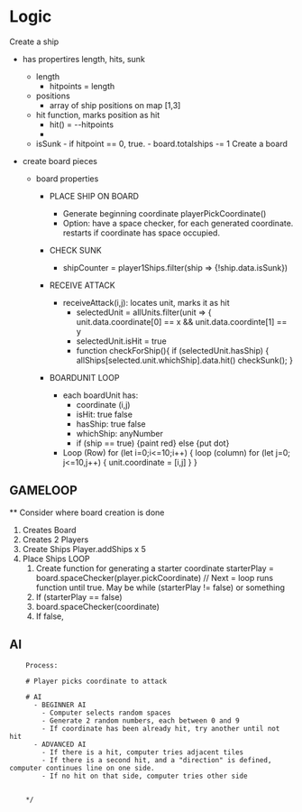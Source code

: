 # Logic

Create a ship

- has propertires length, hits, sunk
  - length
    - hitpoints = length
  - positions
    - array of ship positions on map [1,3]
  - hit function, marks position as hit
    - hit() = --hitpoints
    -
  - isSunk - if hitpoint == 0, true. - board.totalships -= 1
    Create a board
- create board pieces

  - board properties

    - PLACE SHIP ON BOARD

      - Generate beginning coordinate playerPickCoordinate()
      - Option: have a space checker, for each generated coordinate. restarts if coordinate has space occupied.

    - CHECK SUNK

      - shipCounter = player1Ships.filter(ship => {!ship.data.isSunk})

    - RECEIVE ATTACK

      - receiveAttack(i,j): locates unit, marks it as hit
        - selectedUnit = allUnits.filter(unit => {
          unit.data.coordinate[0] == x && unit.data.coordinte[1] == y
        - selectedUnit.isHit = true
        - function checkForShip(){
          if (selectedUnit.hasShip) {
          allShips[selected.unit.whichShip].data.hit()
          checkSunk();
          }

    - BOARDUNIT LOOP
      - each boardUnit has:
        - coordinate (i,j)
        - isHit: true false
        - hasShip: true false
        - whichShip: anyNumber
        - if (ship == true) {paint red} else {put dot}
      - Loop (Row) for (let i=0;i<=10;i++) {
        loop (column) for (let j=0; j<=10,j++) {
        unit.coordinate = [i,j]
        }
        }

## GAMELOOP

\*\* Consider where board creation is done

1. Creates Board
2. Creates 2 Players
3. Create Ships Player.addShips x 5
4. Place Ships
   LOOP
   1. Create function for generating a starter coordinate
      starterPlay = board.spaceChecker(player.pickCoordinate)
      // Next = loop runs function until true.
      May be while (starterPlay != false) or something
   1. If (starterPlay == false)
   1. board.spaceChecker(coordinate)
   1. If false,

## AI

        Process:

        # Player picks coordinate to attack

        # AI
          - BEGINNER AI
            - Computer selects random spaces
            - Generate 2 random numbers, each between 0 and 9
            - If coordinate has been already hit, try another until not hit
          - ADVANCED AI
            - If there is a hit, computer tries adjacent tiles
            - If there is a second hit, and a "direction" is defined, computer continues line on one side.
            - If no hit on that side, computer tries other side


        */
